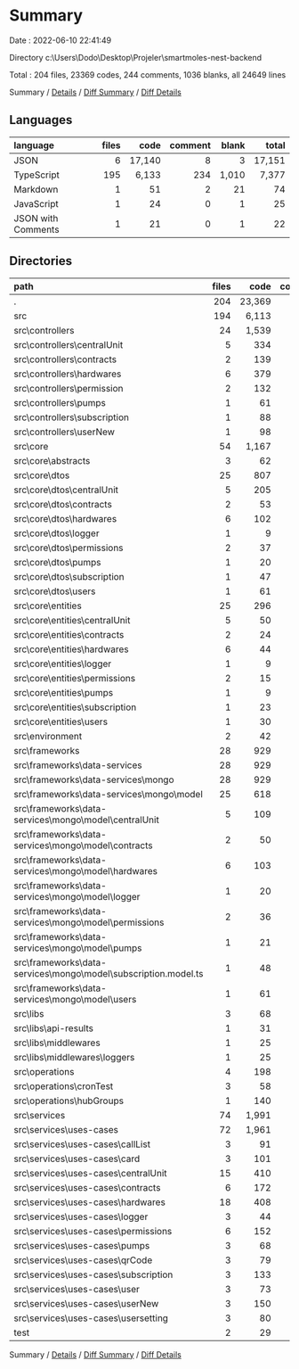 # Summary

Date : 2022-06-10 22:41:49

Directory c:\\Users\\Dodo\\Desktop\\Projeler\\smartmoles-nest-backend

Total : 204 files,  23369 codes, 244 comments, 1036 blanks, all 24649 lines

Summary / [Details](details.md) / [Diff Summary](diff.md) / [Diff Details](diff-details.md)

## Languages
| language | files | code | comment | blank | total |
| :--- | ---: | ---: | ---: | ---: | ---: |
| JSON | 6 | 17,140 | 8 | 3 | 17,151 |
| TypeScript | 195 | 6,133 | 234 | 1,010 | 7,377 |
| Markdown | 1 | 51 | 2 | 21 | 74 |
| JavaScript | 1 | 24 | 0 | 1 | 25 |
| JSON with Comments | 1 | 21 | 0 | 1 | 22 |

## Directories
| path | files | code | comment | blank | total |
| :--- | ---: | ---: | ---: | ---: | ---: |
| . | 204 | 23,369 | 244 | 1,036 | 24,649 |
| src | 194 | 6,113 | 234 | 1,005 | 7,352 |
| src\\controllers | 24 | 1,539 | 21 | 204 | 1,764 |
| src\\controllers\\centralUnit | 5 | 334 | 0 | 44 | 378 |
| src\\controllers\\contracts | 2 | 139 | 0 | 18 | 157 |
| src\\controllers\\hardwares | 6 | 379 | 4 | 48 | 431 |
| src\\controllers\\permission | 2 | 132 | 0 | 14 | 146 |
| src\\controllers\\pumps | 1 | 61 | 0 | 7 | 68 |
| src\\controllers\\subscription | 1 | 88 | 0 | 12 | 100 |
| src\\controllers\\userNew | 1 | 98 | 0 | 14 | 112 |
| src\\core | 54 | 1,167 | 25 | 209 | 1,401 |
| src\\core\\abstracts | 3 | 62 | 0 | 8 | 70 |
| src\\core\\dtos | 25 | 807 | 11 | 116 | 934 |
| src\\core\\dtos\\centralUnit | 5 | 205 | 0 | 42 | 247 |
| src\\core\\dtos\\contracts | 2 | 53 | 0 | 6 | 59 |
| src\\core\\dtos\\hardwares | 6 | 102 | 0 | 19 | 121 |
| src\\core\\dtos\\logger | 1 | 9 | 0 | 2 | 11 |
| src\\core\\dtos\\permissions | 2 | 37 | 0 | 6 | 43 |
| src\\core\\dtos\\pumps | 1 | 20 | 0 | 3 | 23 |
| src\\core\\dtos\\subscription | 1 | 47 | 0 | 3 | 50 |
| src\\core\\dtos\\users | 1 | 61 | 0 | 2 | 63 |
| src\\core\\entities | 25 | 296 | 14 | 85 | 395 |
| src\\core\\entities\\centralUnit | 5 | 50 | 0 | 38 | 88 |
| src\\core\\entities\\contracts | 2 | 24 | 0 | 4 | 28 |
| src\\core\\entities\\hardwares | 6 | 44 | 0 | 13 | 57 |
| src\\core\\entities\\logger | 1 | 9 | 0 | 1 | 10 |
| src\\core\\entities\\permissions | 2 | 15 | 0 | 3 | 18 |
| src\\core\\entities\\pumps | 1 | 9 | 0 | 2 | 11 |
| src\\core\\entities\\subscription | 1 | 23 | 0 | 3 | 26 |
| src\\core\\entities\\users | 1 | 30 | 0 | 5 | 35 |
| src\\environment | 2 | 42 | 0 | 4 | 46 |
| src\\frameworks | 28 | 929 | 26 | 137 | 1,092 |
| src\\frameworks\\data-services | 28 | 929 | 26 | 137 | 1,092 |
| src\\frameworks\\data-services\\mongo | 28 | 929 | 26 | 137 | 1,092 |
| src\\frameworks\\data-services\\mongo\\model | 25 | 618 | 26 | 123 | 767 |
| src\\frameworks\\data-services\\mongo\\model\\centralUnit | 5 | 109 | 5 | 28 | 142 |
| src\\frameworks\\data-services\\mongo\\model\\contracts | 2 | 50 | 1 | 8 | 59 |
| src\\frameworks\\data-services\\mongo\\model\\hardwares | 6 | 103 | 6 | 24 | 133 |
| src\\frameworks\\data-services\\mongo\\model\\logger | 1 | 20 | 1 | 4 | 25 |
| src\\frameworks\\data-services\\mongo\\model\\permissions | 2 | 36 | 2 | 8 | 46 |
| src\\frameworks\\data-services\\mongo\\model\\pumps | 1 | 21 | 1 | 4 | 26 |
| src\\frameworks\\data-services\\mongo\\model\\subscription.model.ts | 1 | 48 | 1 | 4 | 53 |
| src\\frameworks\\data-services\\mongo\\model\\users | 1 | 61 | 1 | 4 | 66 |
| src\\libs | 3 | 68 | 0 | 7 | 75 |
| src\\libs\\api-results | 1 | 31 | 0 | 3 | 34 |
| src\\libs\\middlewares | 1 | 25 | 0 | 2 | 27 |
| src\\libs\\middlewares\\loggers | 1 | 25 | 0 | 2 | 27 |
| src\\operations | 4 | 198 | 108 | 49 | 355 |
| src\\operations\\cronTest | 3 | 58 | 90 | 34 | 182 |
| src\\operations\\hubGroups | 1 | 140 | 18 | 15 | 173 |
| src\\services | 74 | 1,991 | 49 | 376 | 2,416 |
| src\\services\\uses-cases | 72 | 1,961 | 42 | 366 | 2,369 |
| src\\services\\uses-cases\\callList | 3 | 91 | 4 | 15 | 110 |
| src\\services\\uses-cases\\card | 3 | 101 | 4 | 17 | 122 |
| src\\services\\uses-cases\\centralUnit | 15 | 410 | 0 | 78 | 488 |
| src\\services\\uses-cases\\contracts | 6 | 172 | 0 | 29 | 201 |
| src\\services\\uses-cases\\hardwares | 18 | 408 | 0 | 84 | 492 |
| src\\services\\uses-cases\\logger | 3 | 44 | 0 | 9 | 53 |
| src\\services\\uses-cases\\permissions | 6 | 152 | 0 | 30 | 182 |
| src\\services\\uses-cases\\pumps | 3 | 68 | 0 | 14 | 82 |
| src\\services\\uses-cases\\qrCode | 3 | 79 | 4 | 18 | 101 |
| src\\services\\uses-cases\\subscription | 3 | 133 | 0 | 19 | 152 |
| src\\services\\uses-cases\\user | 3 | 73 | 23 | 16 | 112 |
| src\\services\\uses-cases\\userNew | 3 | 150 | 3 | 21 | 174 |
| src\\services\\uses-cases\\usersetting | 3 | 80 | 4 | 16 | 100 |
| test | 2 | 29 | 0 | 6 | 35 |

Summary / [Details](details.md) / [Diff Summary](diff.md) / [Diff Details](diff-details.md)